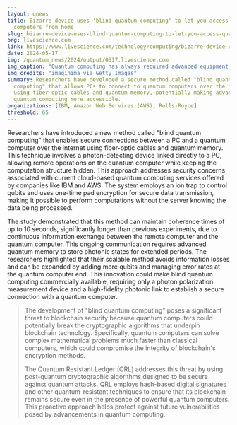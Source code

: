 ```yaml
---
layout: qnews
title: Bizarre device uses 'blind quantum computing' to let you access quantum
  computers from home
slug: bizarre-device-uses-blind-quantum-computing-to-let-you-access-quantum-computers-from-home
org: livescience.com
link: https://www.livescience.com/technology/computing/bizarre-device-uses-blind-quantum-computing-to-let-you-access-quantum-computers-from-home
date: 2024-05-17
img: /quantum_news/2024/output/0517.livescience.com
img_caption: "Quantum computing has always required advanced equipment housed in large laboratories, but new cloud technology may change that."
img_credits: "imaginima via Getty Images"
summary: Researchers have developed a secure method called "blind quantum
  computing" that allows PCs to connect to quantum computers over the internet
  using fiber-optic cables and quantum memory, potentially making advanced
  quantum computing more accessible.
organizations: [IBM, Amazon Web Services (AWS), Rolls-Royce]
threshold: 65
---
```


Researchers have introduced a new method called "blind quantum computing" that enables secure connections between a PC and a quantum computer over the internet using fiber-optic cables and quantum memory. This technique involves a photon-detecting device linked directly to a PC, allowing remote operations on the quantum computer while keeping the computation structure hidden. This approach addresses security concerns associated with current cloud-based quantum computing services offered by companies like IBM and AWS. The system employs an ion trap to control qubits and uses one-time pad encryption for secure data transmission, making it possible to perform computations without the server knowing the data being processed. 

The study demonstrated that this method can maintain coherence times of up to 10 seconds, significantly longer than previous experiments, due to continuous information exchange between the remote computer and the quantum computer. This ongoing communication requires advanced quantum memory to store photonic states for extended periods. The researchers highlighted that their scalable method avoids information losses and can be expanded by adding more qubits and managing error rates at the quantum computer end. This innovation could make blind quantum computing commercially available, requiring only a photon polarization measurement device and a high-fidelity photonic link to establish a secure connection with a quantum computer.

> The development of "blind quantum computing" poses a significant threat to blockchain security because quantum computers could potentially break the cryptographic algorithms that underpin blockchain technology. Specifically, quantum computers can solve complex mathematical problems much faster than classical computers, which could compromise the integrity of blockchain's encryption methods.
> 
> The Quantum Resistant Ledger (QRL) addresses this threat by using post-quantum cryptographic algorithms designed to be secure against quantum attacks. QRL employs hash-based digital signatures and other quantum-resistant techniques to ensure that its blockchain remains secure even in the presence of powerful quantum computers. This proactive approach helps protect against future vulnerabilities posed by advancements in quantum computing.